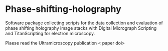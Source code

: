 # Phase-shifting-holography 
Software package collecting scripts for the data collection and evaluation of phase shifting holography image stacks with Digital Micrograph Scripting and TitanScripting for electron microscopy.

Plaese read the Ultramicroscopy publication < paper doi>
